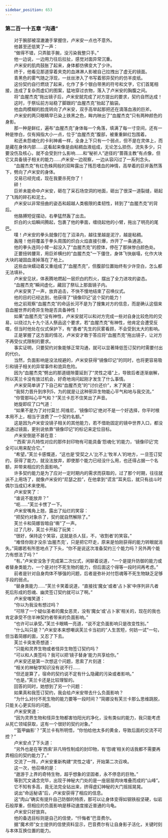 ```yaml
---
sidebar_position: 653
---
```

### 第二百一十五章 “沟通”  


　　对于腕部被湿漉漉手掌握住，卢米安一点也不意外。  
　　他甚至还低笑了一声：  
　　“做得不错，只弄脏手腕，没污染我整只手。”  
　　他一边说，一边用力往后拉扯，感觉对面异常沉重。  
　　卢米安的肌肉鼓胀了起来，身体都仿佛变大了少许。  
　　终于，他看见那道穿着夹克的血淋淋人影被自己拉拽出了虚无的镜面。  
　　青黑色的雾气随之浮现，一丝丝渗入了书写着邪异契约的仿羊皮纸。  
　　这份契约自行燃烧了起来，化作了多个银白带黑的符号和文字，它们首尾相接，连成了复杂而虚幻的图案，猛地穿过衣物，落入了卢米安的胸腹之间。  
　　将“血腥杰克”拖出镜子后，卢米安就完成了对方提出的要求，契约自然达成！  
　　这时，于祭坛前方站稳了脚跟的“血腥杰克”抬起了脑袋。  
　　他血肉模糊的脸庞转向了卢米安，双手高举起那把还在滴落血液的巨斧。  
　　卢米安的两只眼睛早已染上铁黑之色，眸内映出了“血腥杰克”只有两种颜色的身影。  
　　那一种是鲜红，遍布“血腥杰克”身体每一个角落，填满了每一寸空间，还有一种是惨白，仅有拇指大小一点，位于“血腥杰克”腹部，被重重鲜红包围着。  
　　和还未怨魂化的卡利神甫一样，全身上下只有一个弱点，但不是在灵体上，而是藏在身体内部……这看起来像是由粘稠血液组成，无论怎么损伤，流失多少，只要没伤及核心，就不会受到什么影响……和“秘祈人”途径的“蔷薇主教”有点像，但它又具备镜子相关的能力……卢米安一边观察，一边从容闪过了一系列念头。  
　　“血腥杰克”有红色蛛网般的双眸露出了残忍嗜血的神情，高举着的巨斧轰然落下，劈向了卢米安的身体。  
　　交易已经完成，现在我要杀死你了！  
　　砰！  
　　巨斧未能命中卢米安，砸在了采石场空洞的地面，砸出了很深一道裂缝，砸起了飞溅的碎石和泥土。  
　　卢米安以非常扭曲的姿态和超越人类极限的柔韧性，转到了“血腥杰克”的背后。  
　　他胳膊短促摆动，右拳猛然轰了出去。  
　　炽白的火焰瞬间腾起，包裹了他的拳面，缠绕起他的小臂，拖出了明亮的尾巴。  
　　噗！卢米安的拳头就像打在了沼泽内，越往里越是泥泞，越是粘稠。  
　　轰隆！他将覆盖于拳头周围的炽白火焰直接引爆，炸开了一条通道。  
　　他的拳头连同小臂一起没入了“血腥杰克”的腔体，停在了那抹惨白颜色处。  
　　正要扭转腰背，用巨斧横扫的“血腥杰克”一下僵住，身体飞快崩塌，化作大块大块的凝固血液掉落在了地上。  
　　这些血块蠕动着又重组成了“血腥杰克”，但腹部位置始终有少许空白，怎么都无法填补。  
　　卢米安见状，体表腾地燃起一层炽白的烈火，摆出了全力进攻的姿态。  
　　“血腥杰克”瞬间虚化，藏回了祭坛上那面镜子内。  
　　卢米安笑了一声，放弃追击，不快不慢地结束了召唤仪式。  
　　他的目的已经达到，他获得了“镜像印记”这个契约能力！  
　　他之前观察“血腥杰克”的命运长河不是为了搜集对方的信息，而是确认这個来自血腥世界的奇异生物是否具备神性！  
　　如果“血腥杰克”没有神性，卢米安就可以和对方完成一些对自身比较危险的交易，以绕过九十九个活人祭品这个要求，若“血腥杰克”有神性，他肯定会遭受反噬，但当时他处在仪式保护下，有“愚者”先生的灰雾看顾，不会受到太大的影响。  
　　正是掌握了这方面的情况，卢米安才敢于答应将“血腥杰克”拖出镜子，让对方不再受仪式限制的要求。  
　　事实证明，只要契约对象能够正常沟通，就可以显著降低签订契约时需要付出的代价。  
　　当然，负面影响是没法规避的，卢米安获得“镜像印记”的同时，也将更容易吸引和镜子相关的异常事件和诡异危险。  
　　因为“血腥杰克”劈出的那道缝隙蔓延到了“灵性之墙”上，导致后者逐渐崩解，所以芙兰卡没有放过机会，好奇地询问起刚才发生了什么事情。  
　　卢米安简单讲了下自己和“血腥杰克”的“讨价还价”，末了笑道：  
　　“我努力晋升到序列5，为的就是让这种邪异生物能心平气和地与我交流。”  
　　“你管那叫心平气和？”芙兰卡忍不住笑出了声音。  
　　她旋即叹了口气道：  
　　“如果不是为了对付莫兰.阿维尼，‘镜像印记’绝对不是一个好选择，你平时根本用不上，相当于浪费了一个契约名额。”  
　　这是因为卢米安没镜子相关的其他能力，若不借助固定的镜中世界入口，都没法通过镜面，更别说依靠“镜像印记”的标记来定位目标。  
　　卢米安倒是不甚在意：  
　　“‘西索’非凡特性对应的那件封印物有可能具备‘怨魂化’的能力，‘镜像印记’完全可以用来配合它。”  
　　“希望。”芙兰卡感慨道，“这也是‘受契之人’比不上‘牧羊人’的地方，一旦签订契约，获得了能力，就没法放弃，即使那个能力已经没什么用，也还得占据一个名额，并带来相应的负面影响。”  
　　许多契约能力是为了应对一定时期内的需求而获取的，过了那个时期，往往就派不上用场了，就像卢米安的“尼瑟之脸”，在他拿到“谎言”耳夹后，就只有战斗时偶尔当成幻术来使用。  
　　卢米安笑了：  
　　“谁说不能放弃？”  
　　“呃……”芙兰卡愣了一下。  
　　卢米安嘴角上翘，露出了灿烂的笑容：  
　　“把契约对象杀了，契约就自然解除了。”  
　　芙兰卡和简娜皆暗自“嘶”了一声。  
　　过了几秒，芙兰卡开起了玩笑：  
　　“很好，保持这个笑容，这就是杀人狂，不，‘收割者’的笑容。”  
　　“难怪你刚才没杀‘血腥杰克’，只是把它吓走，原来是怕刚获得的能力转眼就消失。”简娜若有所思地点了下头，“你不是说这次准备契约三个能力吗？另外两个能力有想法了吗？”  
　　“有。”卢米安没急于完成第二次仪式，闲聊着说道，“一个是提升防御的能力或者替身类能力，一个是对付不死生物的能力，但后面这个得等一段时间再考虑。”  
　　前者是针对自身肉体不够强的问题，后者是弥补对付怨魂等不死生物缺乏足够手段的弱点。  
　　“替身类能力……”芙兰卡笑着说道，“直接找‘魔女’或者‘占卜家’中序列非凡者死后形成的怨魂、幽灵签订契约就可以了啊。”  
　　卢米安嗤笑道：  
　　“你以为我没有想过吗？  
　　“可除了一个疑似圣者的魔女恶灵，没有‘魔女’或‘占卜家’相关的，现在的我也肯定承受不住半神契约者带来的负面影响。”  
　　“也许可以承受。”芙兰卡眼睛一亮道，“说不定负面影响只是改变性别。”  
　　“什么叫只是？”卢米安本来想嘲讽芙兰卡当初的“人生苦短，何妨一试”一句，但当着简娜的面，又忍了下去。  
　　芙兰卡突发奇想道：  
　　“只能和灵界生物或者怪异生物签订契约吗？  
　　“可以和人类签吗？我可以把‘镜子替身’能力共享给你。”  
　　卢米安还是第一次想这个问题，思索了片刻道：  
　　“相关的神秘学知识没有说不行……  
　　“但还是算了，宿命的契约说不定有什么隐藏的污染或者影响。”  
　　“也是。”芙兰卡还是比较理智的。  
　　回答的同时，她想到了另一个问题：  
　　如果真和我签订契约，我会给卢米安带去什么负面影响？  
　　“为什么对付不死生物的能力要等一段时间？”简娜没有芙兰卡那么思维跳脱，只能关心更实际的问题。  
　　卢米安笑道：  
　　“因为灵界生物和怪异生物都害怕阳光的净化，没有类似的能力，我只能考虑从死亡领域获取，这有一个很好的契约对象。”  
　　“‘盔甲幽影’？”芙兰卡有所明悟，“你怕给他太多的黄金，导致后面的交流不可控？”  
　　卢米安点了下头道：  
　　“另外也是在等‘西索’非凡特性制成的封印物，有‘怨魂’相关的话我都不需要再弄相应的契约能力了。”  
　　交流了一阵，卢米安重新构建“灵性之墙”，开始第二次召唤。  
　　这一次，他召唤的是：  
　　“遨游于上界的奇特生物，超乎想象的坚固者，永不停息的巨物。”  
　　等到咒文诵念完毕，出现于神秘大门处的是一座层层肉块堆叠而成的“山峰”。  
　　它不知有多高，竟无法完全钻出来，挤得虚幻神秘的大门摇摇晃晃。  
　　说出“命运秘语”后，卢米安获得了相应的信息。  
　　这“肉山”确实有提升自己防御的特质，那可以让身体变得如钢铁般坚硬，似岩石般厚重，但相应的负面影响是移动速度接近普通的乌龟。  
　　卢米安只好放弃。  
　　他的备选目标则是自己的信使，“忏悔者”巴音费尔。  
　　据“魔术师”女士提供的信使资料显示，巴音费尔有让自身影子活化，关键时刻与本体互换位置的能力。  
